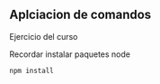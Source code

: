 ## Aplciacion de comandos

Ejercicio del curso



Recordar instalar paquetes node
```
npm install
```